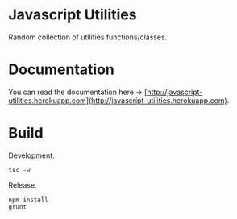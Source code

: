 Javascript Utilities
====================

Random collection of utilities functions/classes.


Documentation
=============

You can read the documentation here -> [http://javascript-utilities.herokuapp.com](http://javascript-utilities.herokuapp.com).


Build
=====

Development.

    tsc -w

Release.

    npm install
    grunt